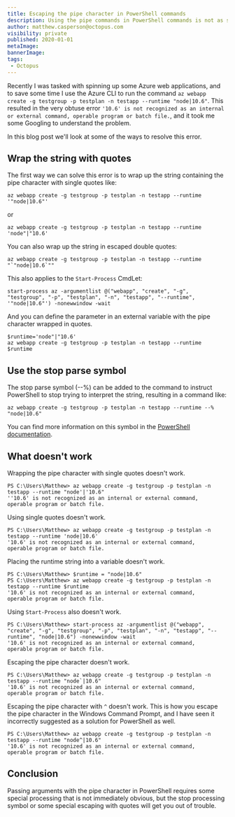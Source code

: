```yaml
---
title: Escaping the pipe character in PowerShell commands
description: Using the pipe commands in PowerShell commands is not as simple as it seems.
author: matthew.casperson@octopus.com
visibility: private
published: 2020-01-01
metaImage:
bannerImage:
tags:
 - Octopus
---
```


Recently I was tasked with spinning up some Azure web applications, and to save some time I use the Azure CLI to run the command `az webapp create -g testgroup -p testplan -n testapp --runtime "node|10.6"`. This resulted in the very obtuse error `'10.6' is not recognized as an internal or external command, operable program or batch file.`, and it took me some Googling to understand the problem.

In this blog post we'll look at some of the ways to resolve this error.

## Wrap the string with quotes

The first way we can solve this error is to wrap up the string containing the pipe character with single quotes like:

```
az webapp create -g testgroup -p testplan -n testapp --runtime '"node|10.6"'
```

or

```
az webapp create -g testgroup -p testplan -n testapp --runtime 'node"|"10.6'
```

You can also wrap up the string in escaped double quotes:
```
az webapp create -g testgroup -p testplan -n testapp --runtime "`"node|10.6`""
```

This also applies to the `Start-Process` CmdLet:
```
start-process az -argumentlist @("webapp", "create", "-g", "testgroup", "-p", "testplan", "-n", "testapp", "--runtime", '"node|10.6"') -nonewwindow -wait
```

And you can define the parameter in an external variable with the pipe character wrapped in quotes.

```
$runtime='node"|"10.6'
az webapp create -g testgroup -p testplan -n testapp --runtime $runtime
```

## Use the stop parse symbol

The stop parse symbol (--%) can be added to the command to instruct PowerShell to stop trying to interpret the string, resulting in a command like:
```
az webapp create -g testgroup -p testplan -n testapp --runtime --% "node|10.6"
```

You can find more information on this symbol in the [PowerShell documentation](https://docs.microsoft.com/en-us/powershell/module/microsoft.powershell.core/about/about_parsing?view=powershell-6).

## What doesn't work

Wrapping the pipe character with single quotes doesn't work.
```
PS C:\Users\Matthew> az webapp create -g testgroup -p testplan -n testapp --runtime "node'|'10.6"
''10.6' is not recognized as an internal or external command,
operable program or batch file.
```

Using single quotes doesn't work.

```
PS C:\Users\Matthew> az webapp create -g testgroup -p testplan -n testapp --runtime 'node|10.6'
'10.6' is not recognized as an internal or external command,
operable program or batch file.
```

Placing the runtime string into a variable doesn't work.

```
PS C:\Users\Matthew> $runtime = "node|10.6"
PS C:\Users\Matthew> az webapp create -g testgroup -p testplan -n testapp --runtime $runtime
'10.6' is not recognized as an internal or external command,
operable program or batch file.
```

Using `Start-Process` also doesn't work.

```
PS C:\Users\Matthew> start-process az -argumentlist @("webapp", "create", "-g", "testgroup", "-p", "testplan", "-n", "testapp", "--runtime", "node|10.6") -nonewwindow -wait
'10.6' is not recognized as an internal or external command,
operable program or batch file.
```

Escaping the pipe character doesn't work.

```
PS C:\Users\Matthew> az webapp create -g testgroup -p testplan -n testapp --runtime "node`|10.6"
'10.6' is not recognized as an internal or external command,
operable program or batch file.
```

Escaping the pipe character with `^` doesn't work. This is how you escape the pipe character in the Windows Command Prompt,
and I have seen it incorrectly suggested as a solution for PowerShell as well.

```
PS C:\Users\Matthew> az webapp create -g testgroup -p testplan -n testapp --runtime "node^|10.6"
'10.6' is not recognized as an internal or external command,
operable program or batch file.
```

## Conclusion

Passing arguments with the pipe character in PowerShell requires some special processing that is not immediately obvious, but the stop processing symbol or some special escaping with quotes will get you out of trouble.
